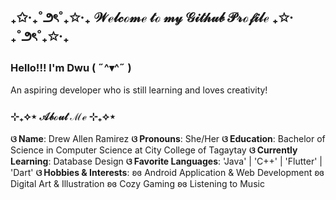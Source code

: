 
## ₊✩‧₊˚౨ৎ˚₊✩‧₊ 𝒲ℯ𝓁𝒸ℴ𝓂ℯ 𝓉ℴ 𝓂𝓎 𝒢𝒾𝓉𝒽𝓊𝒷 𝒫𝓇ℴ𝒻𝒾𝓁ℯ ₊✩‧₊˚౨ৎ˚₊✩‧₊  

### Hello!!! I'm Dwu ( ˶^▾^˶ )
An aspiring developer who is still learning and loves creativity!

### ⊹₊⟡⋆ 𝒜𝒷ℴ𝓊𝓉 ℳℯ ⊹₊⟡⋆ 

**ଓ Name**: Drew Allen Ramirez
**ଓ Pronouns**: She/Her
**ଓ Education**: Bachelor of Science in Computer Science at City College of Tagaytay
**ଓ Currently Learning**: Database Design
**ଓ Favorite Languages**: 'Java' | 'C++' | 'Flutter' | 'Dart'
**ଓ Hobbies & Interests**:
    ʚɞ  Android Application & Web Development
    ʚɞ  Digital Art & Illustration
    ʚɞ  Cozy Gaming
    ʚɞ  Listening to Music


